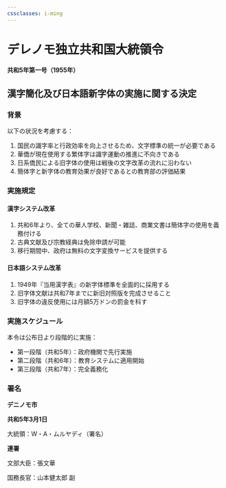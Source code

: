 ```yaml
---
cssclasses: i-ming
---
```

# デレノモ独立共和国大統領令

**共和5年第一号（1955年）**

## 漢字簡化及び日本語新字体の実施に関する決定

### 背景

以下の状況を考慮する：
1. 国民の識字率と行政効率を向上させるため、文字標準の統一が必要である
2. 華僑が現在使用する繁体字は識字運動の推進に不向きである
3. 日系僑民による旧字体の使用は戦後の文字改革の流れに沿わない
4. 簡体字と新字体の教育効果が良好であるとの教育部の評価結果

### 実施規定

#### 漢字システム改革
1. 共和6年より、全ての華人学校、新聞・雑誌、商業文書は簡体字の使用を義務付ける
2. 古典文献及び宗教経典は免除申請が可能
3. 移行期間中、政府は無料の文字変換サービスを提供する

#### 日本語システム改革
1. 1949年『当用漢字表』の新字体標準を全面的に採用する
2. 旧字体文献は共和7年までに新旧対照版を完成させること
3. 旧字体の違反使用には月額5万ドンの罰金を科す

### 実施スケジュール

本令は公布日より段階的に実施：
- 第一段階（共和5年）：政府機関で先行実施
- 第二段階（共和6年）：教育システムに適用開始
- 第三段階（共和7年）：完全義務化

### 署名

**デニノモ市**

**共和5年3月1日**

大統領：W・A・ムルヤディ（署名）

**連署**

文部大臣：張文華

国務長官：山本健太郎 副
